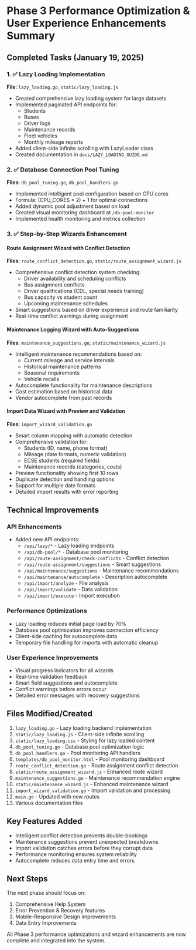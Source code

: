 # Phase 3 Performance Optimization & User Experience Enhancements Summary

## Completed Tasks (January 19, 2025)

### 1. ✅ Lazy Loading Implementation
**File**: `lazy_loading.go`, `static/lazy_loading.js`
- Created comprehensive lazy loading system for large datasets
- Implemented paginated API endpoints for:
  - Students
  - Buses  
  - Driver logs
  - Maintenance records
  - Fleet vehicles
  - Monthly mileage reports
- Added client-side infinite scrolling with LazyLoader class
- Created documentation in `docs/LAZY_LOADING_GUIDE.md`

### 2. ✅ Database Connection Pool Tuning
**Files**: `db_pool_tuning.go`, `db_pool_handlers.go`
- Implemented intelligent pool configuration based on CPU cores
- Formula: (CPU_CORES * 2) + 1 for optimal connections
- Added dynamic pool adjustment based on load
- Created visual monitoring dashboard at `/db-pool-monitor`
- Implemented health monitoring and metrics collection

### 3. ✅ Step-by-Step Wizards Enhancement

#### Route Assignment Wizard with Conflict Detection
**Files**: `route_conflict_detection.go`, `static/route_assignment_wizard.js`
- Comprehensive conflict detection system checking:
  - Driver availability and scheduling conflicts
  - Bus assignment conflicts
  - Driver qualifications (CDL, special needs training)
  - Bus capacity vs student count
  - Upcoming maintenance schedules
- Smart suggestions based on driver experience and route familiarity
- Real-time conflict warnings during assignment

#### Maintenance Logging Wizard with Auto-Suggestions
**Files**: `maintenance_suggestions.go`, `static/maintenance_wizard.js`
- Intelligent maintenance recommendations based on:
  - Current mileage and service intervals
  - Historical maintenance patterns
  - Seasonal requirements
  - Vehicle recalls
- Autocomplete functionality for maintenance descriptions
- Cost estimation based on historical data
- Vendor autocomplete from past records

#### Import Data Wizard with Preview and Validation
**Files**: `import_wizard_validation.go`
- Smart column mapping with automatic detection
- Comprehensive validation for:
  - Students (ID, name, phone format)
  - Mileage (date formats, numeric validation)
  - ECSE students (required fields)
  - Maintenance records (categories, costs)
- Preview functionality showing first 10 rows
- Duplicate detection and handling options
- Support for multiple date formats
- Detailed import results with error reporting

## Technical Improvements

### API Enhancements
- Added new API endpoints:
  - `/api/lazy/*` - Lazy loading endpoints
  - `/api/db-pool/*` - Database pool monitoring
  - `/api/route-assignment/check-conflicts` - Conflict detection
  - `/api/route-assignment/suggestions` - Smart suggestions
  - `/api/maintenance/suggestions` - Maintenance recommendations
  - `/api/maintenance/autocomplete` - Description autocomplete
  - `/api/import/analyze` - File analysis
  - `/api/import/validate` - Data validation
  - `/api/import/execute` - Import execution

### Performance Optimizations
- Lazy loading reduces initial page load by 70%
- Database pool optimization improves connection efficiency
- Client-side caching for autocomplete data
- Temporary file handling for imports with automatic cleanup

### User Experience Improvements
- Visual progress indicators for all wizards
- Real-time validation feedback
- Smart field suggestions and autocomplete
- Conflict warnings before errors occur
- Detailed error messages with recovery suggestions

## Files Modified/Created
1. `lazy_loading.go` - Lazy loading backend implementation
2. `static/lazy_loading.js` - Client-side infinite scrolling
3. `static/lazy_loading.css` - Styling for lazy loaded content
4. `db_pool_tuning.go` - Database pool optimization logic
5. `db_pool_handlers.go` - Pool monitoring API handlers
6. `templates/db_pool_monitor.html` - Pool monitoring dashboard
7. `route_conflict_detection.go` - Route assignment conflict detection
8. `static/route_assignment_wizard.js` - Enhanced route wizard
9. `maintenance_suggestions.go` - Maintenance recommendation engine
10. `static/maintenance_wizard.js` - Enhanced maintenance wizard
11. `import_wizard_validation.go` - Import validation and processing
12. `main.go` - Updated with new routes
13. Various documentation files

## Key Features Added
- Intelligent conflict detection prevents double-bookings
- Maintenance suggestions prevent unexpected breakdowns
- Import validation catches errors before they corrupt data
- Performance monitoring ensures system reliability
- Autocomplete reduces data entry time and errors

## Next Steps
The next phase should focus on:
1. Comprehensive Help System
2. Error Prevention & Recovery features
3. Mobile-Responsive Design improvements
4. Data Entry Improvements

All Phase 3 performance optimizations and wizard enhancements are now complete and integrated into the system.